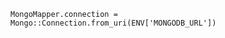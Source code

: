<!-- usedin: [ _includes/_inlines/Deployment/Rails/padrino-stacks/padrino-stacks_mongomapper.md] -->

```
MongoMapper.connection = Mongo::Connection.from_uri(ENV['MONGODB_URL'])
```
